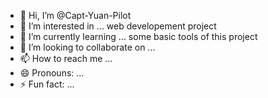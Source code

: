 - 👋 Hi, I’m @Capt-Yuan-Pilot
- 👀 I’m interested in ... web developement project
- 🌱 I’m currently learning ... some basic tools of this project
- 💞️ I’m looking to collaborate on ...
- 📫 How to reach me ...
- 😄 Pronouns: ...
- ⚡ Fun fact: ...

<!---
Capt-Yuan-Pilot/Capt-Yuan-Pilot is a ✨ special ✨ repository because its `README.md` (this file) appears on your GitHub profile.
You can click the Preview link to take a look at your changes.
--->
